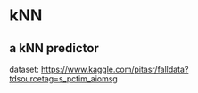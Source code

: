 # kNN
## a kNN predictor
dataset: https://www.kaggle.com/pitasr/falldata?tdsourcetag=s_pctim_aiomsg
